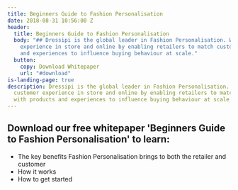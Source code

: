 ```yaml
---
title: Beginners Guide to Fashion Personalisation
date: 2018-08-31 10:56:00 Z
header:
  title: Beginners Guide to Fashion Personalisation
  body: "## Dressipi is the global leader in Fashion Personalisation. We improve customer
    experience in store and online by enabling retailers to match customers with products
    and experiences to influence buying behaviour at scale."
  button:
    copy: Download Whitepaper
    url: "#download"
is-landing-page: true
description: Dressipi is the global leader in Fashion Personalisation. We improve
  customer experience in store and online by enabling retailers to match customers
  with products and experiences to influence buying behaviour at scale.
---
```


## Download our free whitepaper 'Beginners Guide to Fashion Personalisation' to learn:

* The key benefits Fashion Personalisation brings to both the retailer and customer
* How it works
* How to get started